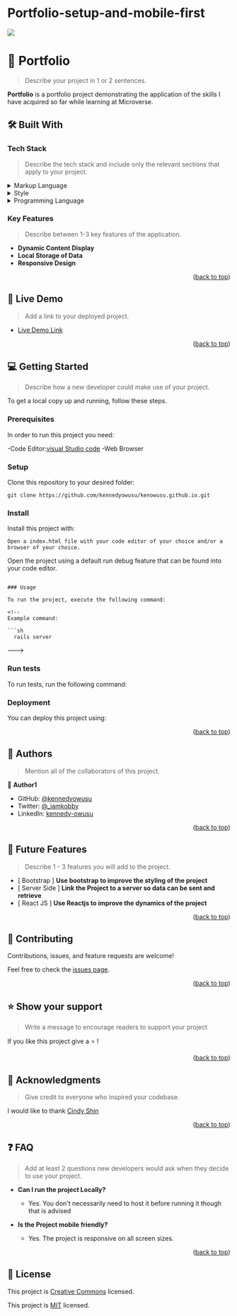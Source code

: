 # Portfolio-setup-and-mobile-first
![](https://img.shields.io/badge/Microverse-blueviolet)

# 📖 Portfolio <a name="about-project"></a>

> Describe your project in 1 or 2 sentences.

**Portfolio** is a portfolio project demonstrating the application of the skills I have acquired so far while learning at Microverse.

## 🛠 Built With <a name="built-with"></a>

### Tech Stack <a name="tech-stack"></a>

> Describe the tech stack and include only the relevant sections that apply to your project.

<details>
  <summary>Markup Language</summary>
  <ul>
    <li><a href="https://developer.mozilla.org/en-US/docs/Web/HTML">HTML</a></li>
  </ul>
</details>

<details>
  <summary>Style</summary>
  <ul>
    <li><a href="https://developer.mozilla.org/en-US/docs/Web/CSS">CSS</a></li>
  </ul>
</details>

<details>
<summary>Programming Language</summary>
  <ul>
    <li><a href="https://www.w3schools.com/css/default.asp">JavaScript</a></li>
  </ul>
</details>

<!-- Features -->

### Key Features <a name="key-features"></a>

> Describe between 1-3 key features of the application.

- **Dynamic Content Display**
- **Local Storage of Data**
- **Responsive Design**

<p align="right">(<a href="#readme-top">back to top</a>)</p>

<!-- LIVE DEMO -->

## 🚀 Live Demo <a name="live-demo"></a>

> Add a link to your deployed project.

- [Live Demo Link](https://github.com/kennedyowusu/kenowusu.github.io)

<p align="right">(<a href="#readme-top">back to top</a>)</p>

<!-- GETTING STARTED -->

## 💻 Getting Started <a name="getting-started"></a>

> Describe how a new developer could make use of your project.

To get a local copy up and running, follow these steps.

### Prerequisites

In order to run this project you need:

-Code Editor:[visual Studio code](https://code.visualstudio.com/)
-Web Browser

### Setup

Clone this repository to your desired folder:

```
git clone https://github.com/kennedyowusu/kenowusu.github.io.git

```

### Install

Install this project with:

```
Open a index.html file with your code editor of your choice and/or a browser of your choice.

```
Open the project using a  default run debug feature that can be found into your code editor.
```

### Usage

To run the project, execute the following command:

<!--
Example command:

```sh
  rails server
```
--->

### Run tests

To run tests, run the following command:

<!--
Example command:

```
use live server in visual studio code to open the index.html file in the browser
```
--->

### Deployment

You can deploy this project using:

<!--
Example:

```
- GitHub Pages

```
 -->

<p align="right">(<a href="#readme-top">back to top</a>)</p>

<!-- AUTHORS -->

## 👥 Authors <a name="authors"></a>

> Mention all of the collaborators of this project.

👤 **Author1**

- GitHub: [@kennedyowusu](https://github.com/kennedyowusu)
- Twitter: [@\_iamkobby](https://twitter.com/_iamkobby)
- LinkedIn: [kennedy-owusu](https://linkedin.com/in/kennedy-owusu)

<p align="right">(<a href="#readme-top">back to top</a>)</p>

<!-- FUTURE FEATURES -->

## 🔭 Future Features <a name="future-features"></a>

> Describe 1 - 3 features you will add to the project.

- [ Bootstrap ] **Use bootstrap to improve the styling of the project**
- [ Server Side ] **Link the Project to a server so data can be sent and retrieve**
- [ React JS ] **Use Reactjs to improve the dynamics of the project**

<p align="right">(<a href="#readme-top">back to top</a>)</p>

<!-- CONTRIBUTING -->

## 🤝 Contributing <a name="contributing"></a>

Contributions, issues, and feature requests are welcome!

Feel free to check the [issues page](https://github.com/kennedyowusu/kenowusu.github.io/issues).

<p align="right">(<a href="#readme-top">back to top</a>)</p>

<!-- SUPPORT -->

## ⭐️ Show your support <a name="support"></a>

> Write a message to encourage readers to support your project

If you like this project give a ⭐️ !

<p align="right">(<a href="#readme-top">back to top</a>)</p>

<!-- ACKNOWLEDGEMENTS -->

## 🙏 Acknowledgments <a name="acknowledgements"></a>

> Give credit to everyone who inspired your codebase.

I would like to thank [Cindy Shin](https://www.behance.net/adagio07)

<p align="right">(<a href="#readme-top">back to top</a>)</p>

<!-- FAQ (optional) -->

## ❓ FAQ <a name="faq"></a>

> Add at least 2 questions new developers would ask when they decide to use your project.

- **Can I run the project Locally?**

  - Yes. You don't necessarily need to host it before running it though that is advised

- **Is the Project mobile friendly?**

  - Yes. The project is responsive on all screen sizes.

<p align="right">(<a href="#readme-top">back to top</a>)</p>

<!-- LICENSE -->

## 📝 License <a name="license"></a>

This project is [Creative Commons](https://creativecommons.org/licenses/by-nc/4.0/) licensed.

This project is [MIT](./LICENSE) licensed.
